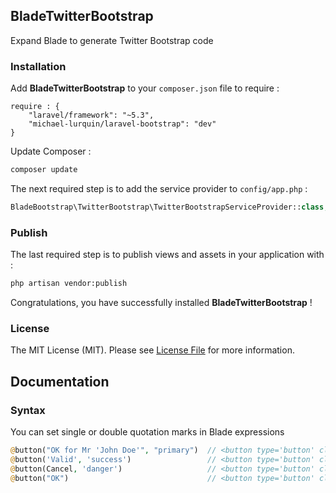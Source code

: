 ## BladeTwitterBootstrap ##

Expand Blade to generate Twitter Bootstrap code

### Installation ###

Add **BladeTwitterBootstrap** to your `composer.json` file to require :
```
require : {
    "laravel/framework": "~5.3",
    "michael-lurquin/laravel-bootstrap": "dev"
}
```

Update Composer :

```bash
composer update
```

The next required step is to add the service provider to `config/app.php` :

```php
BladeBootstrap\TwitterBootstrap\TwitterBootstrapServiceProvider::class,
```

### Publish ###

The last required step is to publish views and assets in your application with :

```bash
php artisan vendor:publish
```

Congratulations, you have successfully installed **BladeTwitterBootstrap** !

### License

The MIT License (MIT). Please see [License File](LICENSE) for more information.

## Documentation ##

### Syntax ###

You can set single or double quotation marks in Blade expressions

```php
@button("OK for Mr 'John Doe'", "primary")  // <button type='button' class='btn btn-primary'>OK for Mr 'John Doe'</button>
@button('Valid', 'success')                 // <button type='button' class='btn btn-success'>Valid</button>
@button(Cancel, 'danger')                   // <button type='button' class='btn btn-danger'>Cancel</button>
@button("OK")                               // <button type='button' class='btn btn-default'>OK</button>
```
